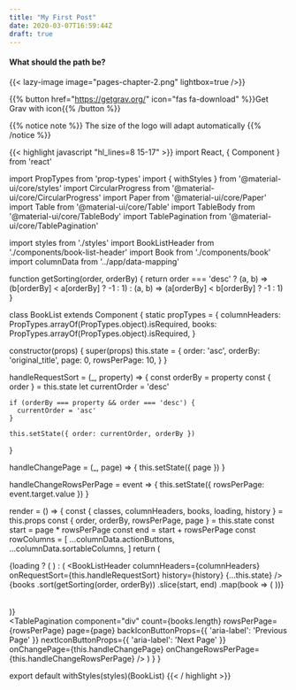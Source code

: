 ```yaml
---
title: "My First Post"
date: 2020-03-07T16:59:44Z
draft: true
---
```



#### What should the path be?

{{< lazy-image image="pages-chapter-2.png" lightbox=true />}}

{{% button href="https://getgrav.org/" icon="fas fa-download" %}}Get Grav with icon{{% /button %}}

{{% notice note %}}
The size of the logo will adapt automatically
{{% /notice %}}


{{< highlight javascript "hl_lines=8 15-17" >}}
import React, { Component } from 'react'

import PropTypes from 'prop-types'
import { withStyles } from '@material-ui/core/styles'
import CircularProgress from '@material-ui/core/CircularProgress'
import Paper from '@material-ui/core/Paper'
import Table from '@material-ui/core/Table'
import TableBody from '@material-ui/core/TableBody'
import TablePagination from '@material-ui/core/TablePagination'

import styles from './styles'
import BookListHeader from './components/book-list-header'
import Book from './components/book'
import columnData from '../app/data-mapping'

function getSorting(order, orderBy) {
  return order === 'desc'
    ? (a, b) => (b[orderBy] < a[orderBy] ? -1 : 1)
    : (a, b) => (a[orderBy] < b[orderBy] ? -1 : 1)
}

class BookList extends Component {
  static propTypes = {
    columnHeaders: PropTypes.arrayOf(PropTypes.object).isRequired,
    books: PropTypes.arrayOf(PropTypes.object).isRequired,
  }

  constructor(props) {
    super(props)
    this.state = {
      order: 'asc',
      orderBy: 'original_title',
      page: 0,
      rowsPerPage: 10,
    }
  }

  handleRequestSort = (_, property) => {
    const orderBy = property
    const { order } = this.state
    let currentOrder = 'desc'

    if (orderBy === property && order === 'desc') {
      currentOrder = 'asc'
    }

    this.setState({ order: currentOrder, orderBy })
  }

  handleChangePage = (_, page) => {
    this.setState({ page })
  }

  handleChangeRowsPerPage = event => {
    this.setState({ rowsPerPage: event.target.value })
  }

  render = () => {
    const { classes, columnHeaders, books, loading, history } = this.props
    const { order, orderBy, rowsPerPage, page } = this.state
    const start = page * rowsPerPage
    const end = start + rowsPerPage
    const rowColumns = [
      ...columnData.actionButtons,
      ...columnData.sortableColumns,
    ]
    return (
      <Paper className={classes.root}>
        <div className={classes.tableWrapper}>
          {loading ? (
            <CircularProgress className={classes.loader} />
          ) : (
            <Table className={classes.table} aria-labelledby="tableTitle">
              <BookListHeader
                columnHeaders={columnHeaders}
                onRequestSort={this.handleRequestSort}
                history={history}
                {...this.state}
              />
              <TableBody>
                {books
                  .sort(getSorting(order, orderBy))
                  .slice(start, end)
                  .map(book => (
                    <Book
                      key={book.id}
                      book={book}
                      typesMapping={rowColumns}
                      history={history}
                    />
                  ))}
              </TableBody>
            </Table>
          )}
        </div>
        <TablePagination
          component="div"
          count={books.length}
          rowsPerPage={rowsPerPage}
          page={page}
          backIconButtonProps={{ 'aria-label': 'Previous Page' }}
          nextIconButtonProps={{ 'aria-label': 'Next Page' }}
          onChangePage={this.handleChangePage}
          onChangeRowsPerPage={this.handleChangeRowsPerPage}
        />
      </Paper>
    )
  }
}

export default withStyles(styles)(BookList)
{{< / highlight >}}


